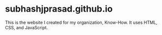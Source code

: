 # subhashjprasad.github.io

This is the website I created for my organization, Know-How.
It uses HTML, CSS, and JavaScript.
